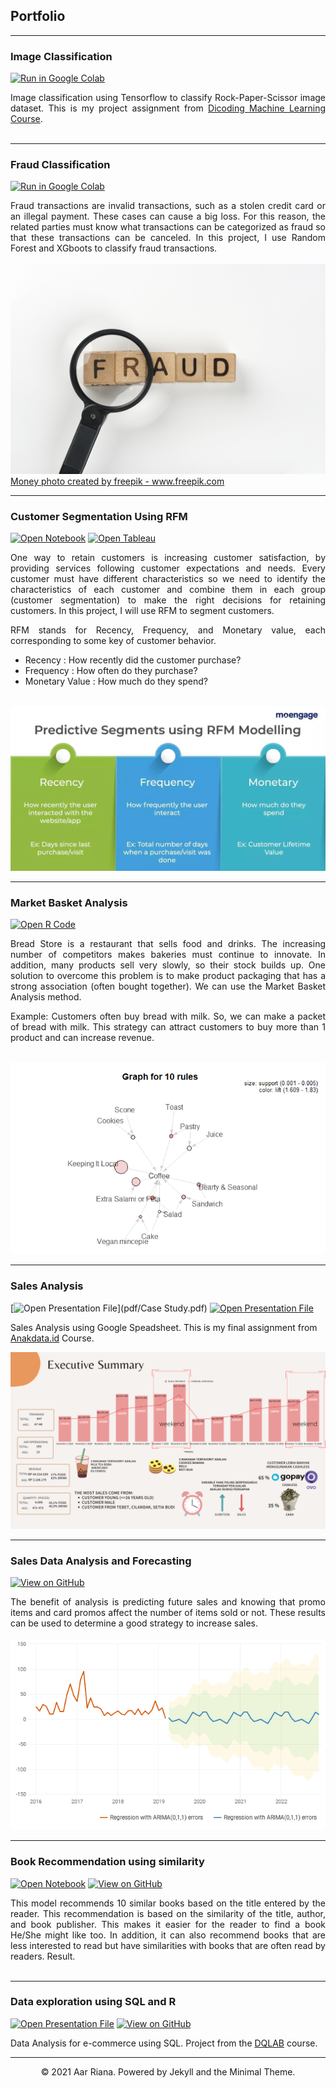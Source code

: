 ## Portfolio

---


### Image Classification
[![Run in Google Colab](https://img.shields.io/badge/Colab-Run_in_Google_Colab-blue?logo=Google&logoColor=FDBA18)](https://colab.research.google.com/drive/1wTHIUf6anWoOEUkyfKGhtUAc59mTbAfX?usp=sharing)

<div style="text-align: justify">Image classification using Tensorflow to classify Rock-Paper-Scissor image dataset. This is my project assignment from <a href='https://www.dicoding.com/'>Dicoding Machine Learning Course</a>.</div>
<br>

---
### Fraud Classification
[![Run in Google Colab](https://img.shields.io/badge/Colab-Run_in_Google_Colab-blue?logo=Google&logoColor=FDBA18)](https://colab.research.google.com/drive/1YJSJqN7X-fo9TnkQxPFdiK9KQWhPLEJV?usp=sharing)

<div style="text-align: justify">Fraud transactions are invalid transactions, such as a stolen credit card or an illegal payment. These cases can cause a big loss. For this reason, the related parties must know what transactions can be categorized as fraud so that these transactions can be canceled. 
In this project, I use Random Forest and XGboots to classify fraud transactions.</div>
<br>
<center><img src="images/magnifier-with-fraud-message.jpg"/> </center>
<a href='https://www.freepik.com/photos/money'>Money photo created by freepik - www.freepik.com</a>

---
### Customer Segmentation Using RFM
[![Open Notebook](https://img.shields.io/badge/Jupyter-Open_Notebook-blue?logo=Jupyter)](project/RFM.html)
[![Open Tableau](https://img.shields.io/badge/Tableau-Open_Tableau-blue?logo=tableau)](https://public.tableau.com/views/RFMsegmentation_16176852864000/Dashboard1?:language=en&:display_count=y&:origin=viz_share_link)

<div style="text-align: justify">One way to retain customers is increasing customer satisfaction, by providing services following customer expectations and needs. Every customer must have different characteristics so we need to identify the characteristics of each customer and combine them in each group (customer segmentation) to make the right decisions for retaining customers.
In this project, I will use RFM to segment customers.

RFM stands for Recency, Frequency, and Monetary value, each corresponding to some key of customer behavior.
<ul>
  <li> Recency : How recently did the customer purchase? </li>
  <li> Frequency : How often do they purchase? </li>
  <li> Monetary Value : How much do they spend? </li> </ul>
</div>
<br>
<center> <img src="images/rfm.jpg"/></center>

---
### Market Basket Analysis
[![Open R Code](https://img.shields.io/badge/%20Studio-Open%20R%20Code-blue?logo=r)](project/mba.Rmd)
<div style="text-align: justify">Bread Store is a restaurant that sells food and drinks. The increasing number of competitors makes bakeries must continue to innovate. In addition, many products sell very slowly, so their stock builds up. One solution to overcome this problem is to make product packaging that has a strong association (often bought together). We can use the Market Basket Analysis method. 

Example: Customers often buy bread with milk. So, we can make a packet of bread with milk. This strategy can attract customers to buy more than 1 product and can increase revenue.
</div>
<br>
<center> <img src="images/mba_plot.PNG"/></center>

---
### Sales Analysis
[![Open Presentation File](https://img.shields.io/badge/PDF-Open_Presentation_File-blue?logo=adobe-acrobat-reader&logoColor=white)](pdf/Case Study.pdf)
[![Open Presentation File](https://img.shields.io/badge/Google%20Data%20Studio-Open_Google%20Data%20Studio-blue)](https://datastudio.google.com/reporting/099d224f-f7b0-4c5d-b8e7-3751bd88fd76)

Sales Analysis using Google Speadsheet. This is my final assignment from [Anakdata.id](https://anakdata.id/) Course.
<br>
<center><img src="images/Case Study.png"/></center>

---
### Sales Data Analysis and Forecasting
[![View on GitHub](https://img.shields.io/badge/GitHub-View_on_GitHub-blue?logo=GitHub)](https://github.com/rianaaar/sales-data-analysis)
<div style="text-align: justify">
The benefit of analysis is predicting future sales and knowing that promo items and card promos affect the number of items sold or not.
These results can be used to determine a good strategy to increase sales. </div>
<br>
<center><img src="https://github.com/rianaaar/sales-data-analysis/blob/master/arima.png"/></center>

---
### Book Recommendation using similarity
[![Open Notebook](https://img.shields.io/badge/Jupyter-Open_Notebook-blue?logo=Jupyter)](project/Book_Recommend.html)
[![View on GitHub](https://img.shields.io/badge/GitHub-View_on_GitHub-blue?logo=GitHub)](https://github.com/rianaaar/book_recommendations)
<div style="text-align: justify">
This model recommends 10 similar books based on the title entered by the reader.
This recommendation is based on the similarity of the title, author, and book publisher. This makes it easier for the reader to find a book He/She might like too. In addition, it can also recommend books that are less interested to read but have similarities with books that are often read by readers.
Result.</div>
<br>

---
### Data exploration using SQL and R
[![Open Presentation File](https://img.shields.io/badge/PDF-Open_Presentation_File-blue?logo=adobe-acrobat-reader&logoColor=white)](https://bit.ly/daforecomAar)
[![View on GitHub](https://img.shields.io/badge/GitHub-View_on_GitHub-blue?logo=GitHub)](https://github.com/rianaaar/Data-Analysis-for-e-commerce)

Data Analysis for e-commerce using SQL. Project from the [DQLAB](https://www.dqlab.id/) course.
<br>



---
<center>© 2021 Aar Riana. Powered by Jekyll and the Minimal Theme.</center>
<!-- Remove above link if you don't want to attibute -->
